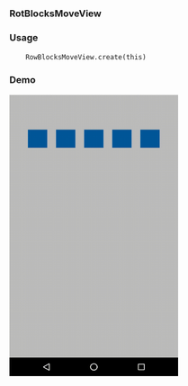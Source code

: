### RotBlocksMoveView

### Usage

```
    RowBlocksMoveView.create(this)
```

### Demo

<img src="https://github.com/Anwesh43/RowBlocksMoveView/blob/master/demo/rowblocksmoveview.gif" width = "300px" height = "500px">